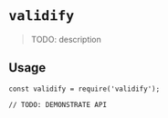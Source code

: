 # `validify`

> TODO: description

## Usage

```
const validify = require('validify');

// TODO: DEMONSTRATE API
```
